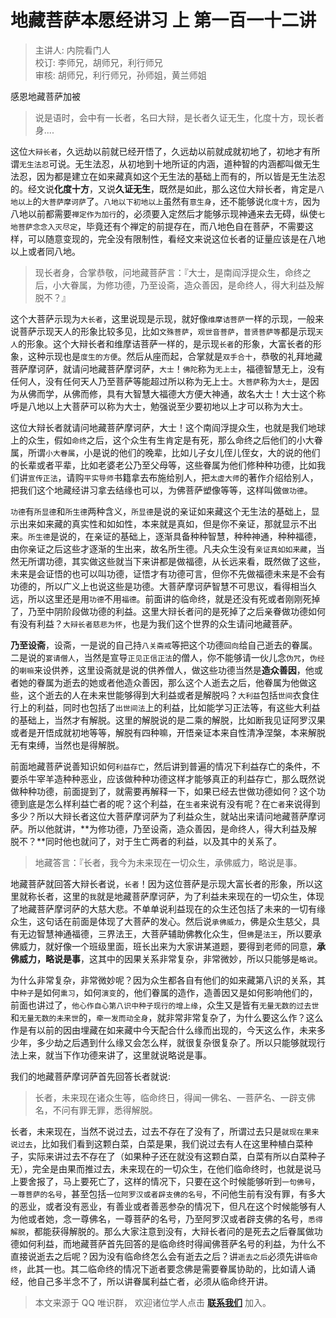 # 地藏菩萨本愿经讲习 上 第一百一十二讲

> 主讲人: 内院看门人 <br />
> 校订: 李师兄，胡师兄，利行师兄 <br />
> 审核: 胡师兄，利行师兄，孙师姐，黄兰师姐 <br />

感恩地藏菩萨加被

> 说是语时，会中有一长者，名曰大辩，是长者久证无生，化度十方，现长者身....

这位`大辩长者`，久远劫以前就已经开悟了，久远劫以前就成就初地了，初地才有所谓`无生法忍`可说。无生法忍，从初地到十地所证的内涵，道种智的内涵都叫做无生法忍，因为都是建立在如来藏真如这个无生法的基础上而有的，所以皆是无生法忍的。经文说**化度十方**，又说**久证无生**，既然是如此，那么这位大辩长者，肯定是`八地以上`的`大菩萨摩诃萨`了。`八地以下初地以上`虽然有`意生身`，还不能够说`化度十方`，因为八地以前都需要`禅定作为加行`的，必须要入定然后才能够示现神通来去无碍，纵使`七地菩萨念念入灭尽定`，毕竟还有个禅定的前提存在，而八地色自在菩萨，不需要这样，可以随意变现的，完全没有限制性，看经文来说这位长者的证量应该是在八地以上或者同八地。

> 现长者身，合掌恭敬，问地藏菩萨言：『大士，是南阎浮提众生，命终之后，小大眷属，为修功德，乃至设斋，造众善因，是命终人，得大利益及解脱不？』

这个大菩萨示现为`大长者`，这里说现是示现，就好像`维摩诘菩萨`一样的示现，一般来说菩萨示现天人的形象比较多见，比如`文殊菩萨`，`观世音菩萨`，`普贤菩萨等`都是示现`天人`的形象。这个大辩长者和维摩诘菩萨一样的，是示现`长者`的形象，大富长者的形象，这种示现也是`度生的方便`。然后从座而起，合掌就是`双手合十`，恭敬的礼拜地藏菩萨摩诃萨，就请问地藏菩萨摩诃萨，`大士`！`佛陀`称为`无上士`，福德智慧无上，没有任何人，没有任何天人乃至菩萨等能超过所以称为无上士。`大菩萨`称为`大士`，是因为从佛而学，从佛而修，具有大智慧大福德大方便大神通，故名大士！大士这个称呼是八地以上大菩萨可以称为大士，勉强说至少要初地以上才可以称为大士。

这位大辩长者就请问地藏菩萨摩诃萨，大士！这个南阎浮提众生，也就是我们地球上的众生，假如`命终`之后，这个众生有生肯定是有死，那么命终之后他们的小大眷属，所谓`小大眷属`，小是说的他们的晚辈，比如儿子女儿侄儿侄女，大的说的他们的长辈或者平辈，比如老婆老公乃至父母等，这些眷属为他们修种种功德，比如我们讲`宣传正法`，请购`平实导师`书籍拿去布施给别人，把`太虚大师`的著作介绍给别人，把我们这个地藏经讲习拿去结缘也可以，为佛菩萨塑像等等，这样叫做`做功德`。

`功德`有`所显德`和`所生德`两种含义，`所显德`是说的亲证如来藏这个无生法的基础上，显示出来如来藏的真实性和如如性，本来就是真如，但是你不亲证，那就显示不出来。`所生德`是说的，在亲证的基础上，逐渐具备种种智慧，种种神通，种种福德，由你亲证之后这些才逐渐的生出来，故名所生德。凡夫众生没有`亲证真如如来藏`，当然无所谓功德，其实做这些就当下来讲都是做福德，从长远来看，既然做了这些，未来是会证悟的也可以叫功德，证悟才有功德可言，但你不先做福德未来是不会有功德的，所以广义上也说这些是功德。大菩萨摩诃萨智慧不可思议，看得相当久远，所以这里还是用`功德`不用`福德`。前面讲的临命终，就是还没有死或者刚刚死掉了，乃至中阴阶段做功德的利益。这里大辩长者问的是死掉了之后亲眷做功德如何有没有利益？`大辩长者慈悲为怀`，也是为我们这个世界的众生请问地藏菩萨。

**乃至设斋**，设斋，一是说的自己持`八关斋戒`等把这个功德`回向`给自己逝去的眷属。二是说的`宴请僧人`，当然是宣导`正见正信正法`的僧人，你不能够请一伙儿念`伪咒`，`伪经`的`喇嘛`来设供养，这里设斋就是说的供养僧人，做这些功德当然是**造众善因**，他或者她的眷属为逝去的她或者他造众善因，那么这个人逝去之后，他眷属为他做这些，这个逝去的人在未来世能够得到大利益或者是解脱吗？`大利益`包括`世间`衣食住行上的利益，同时也包括了`出世间法`上的利益，比如能学习正法等，有这些大利益的基础上，当然才有解脱。这里的解脱说的是二乘的解脱，比如断我见证阿罗汉果或者是开悟成就初地等等，解脱有四种嘛，开悟亲证本来自性清净涅槃，本来解脱无有束缚，当然也是得解脱。

前面地藏菩萨说善知识如何`利益存亡`，然后讲到普遍的情况下利益存亡的条件，不要杀牛宰羊造种种恶业，应该做种种功德这样才能够真正的利益存亡，那么既然说做种种功德，前面提到了，就需要再解释一下，如果已经去世做功德如何？这个功德到底是怎么样利益亡者的呢？这个利益，在`生者`来说有没有呢？在`亡者`来说得到多少？所以大辩长者这位大菩萨摩诃萨为了利益众生，就站出来请问地藏菩萨摩诃萨。所以他就讲，**为修功德，乃至设斋，造众善因，是命终人，得大利益及解脱不？**同时他也就问了，对于生亡两者的利益，以及其中的关系了。

> 地藏答言：『长者，我今为未来现在一切众生，承佛威力，略说是事。

地藏菩萨就回答大辩长者说，`长者`！因为这位菩萨是示现大富长者的形象，所以这里就称长者，这里的`我`就是地藏菩萨摩诃萨，为了利益未来现在的一切众生，体现了地藏菩萨摩诃萨的大慈大悲。不单单说利益现在的众生还包括了未来的一切有缘众生，这句话在前面是体现了大菩萨的发心。然后说`承佛威力`，佛是众生慈父，具有无边智慧神通福德，三界法王，大菩萨辅助佛教化众生，但`佛`是`法王`，所以要承佛威力，就好像一个班级里面，班长出来为大家讲某道题，要得到老师的同意，**承佛威力，略说是事**，这其中的因果关系非常复杂，非常微妙，所以只能够是`略说`。

为什么非常复杂，非常微妙呢？因为众生都各自有他们的如来藏第八识的关系，其中`种子`是如何`熏习`，如何`演变`的，他们眷属的造作，造善因又是如何影响他们的，前面也讲过了，`他心作自心第八识中种子现行的增上缘`，众生又是皆有`无量无数的过去世`和`无量无数的未来世`的，`牵一发而动全身`，就非常非常复杂了，为什么要这么作？这么作是有以前的因由埋藏在如来藏中今天配合什么缘而出现的，今天这么作，未来多少年，多少劫之后遇到什么缘又会怎么样，就很复杂很复杂了。所以只能够就现行法上来，就当下作功德来讲了，这里就说略说是事。

我们的地藏菩萨摩诃萨首先回答长者就说:

> 长者，未来现在诸众生等，临命终日，得闻一佛名、一菩萨名、一辟支佛名，不问有罪无罪，悉得解脱。

长者，未来现在，当然不说过去，过去不存在了没有了，所谓过去只是`就现在果来说过去`，比如我们看到这颗白菜，白菜是果，我们说过去有人在这里种植白菜种子，实际来讲过去不存在了（如果种子还在就没有这颗白菜，白菜有所以白菜种子无），完全是由果而推过去，未来现在的一切众生，在他们临命终时，也就是说马上要舍报了，马上要死亡了，这样的情况下，只要在这个时候能够听到`一句佛号`，`一尊菩萨的名号`，甚至包括`一位阿罗汉或者辟支佛的名号`，不问他生前有没有罪，有多大的恶业，或者没有恶业，有善业或者善恶参杂的情况下，但凡在这个时候能够有人为他或者她，念一尊佛名，一尊菩萨的名号，乃至阿罗汉或者辟支佛的名号，`悉得解脱`，都能获得解脱的。那么大家注意到没有，大辩长者问的是死去之后眷属做功德如何利益，而地藏菩萨首先回答的是临命终时得闻佛菩萨名号的利益，为什么不直接说逝去之后呢？因为没有临命终怎么会有逝去之后？讲`逝去之后`必须先讲`临命终`，此其一也。其二临命终的情况下逝者要念佛是需要眷属协助的，比如请人诵经，他自己多半念不了，所以讲眷属利益亡者，必须从临命终开讲。

> 本文来源于 QQ 唯识群， 欢迎诸位学人点击 **[联系我们](https://mp.weixin.qq.com/s/lZCfWjmLjgNR165Tx4_bCQ)** 加入。
